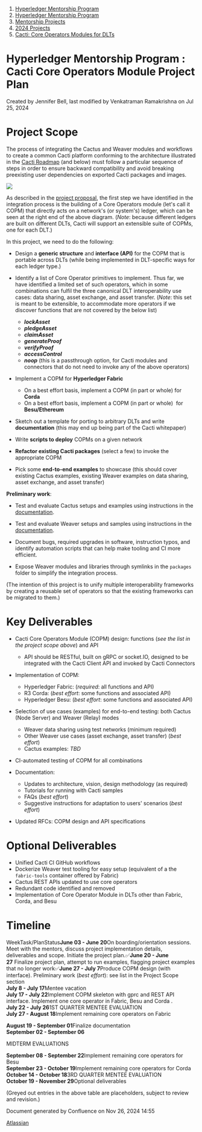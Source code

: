 1. [Hyperledger Mentorship Program](index.html)
2. [Hyperledger Mentorship Program](Hyperledger-Mentorship-Program_21954571.html)
3. [Mentorship Projects](Mentorship-Projects_21954604.html)
4. [2024 Projects](2024-Projects_21954934.html)
5. [Cacti: Core Operators Modules for DLTs](21954936.html)

# Hyperledger Mentorship Program : Cacti Core Operators Module Project Plan

Created by Jennifer Bell, last modified by Venkatraman Ramakrishna on Jul 25, 2024

# Project Scope

The process of integrating the Cactus and Weaver modules and workflows to create a common Cacti platform conforming to the architecture illustrated in the [Cacti Roadmap](https://github.com/hyperledger/cacti/blob/main/ROADMAP.md#cacti-v2) (and below) must follow a particular sequence of steps in order to ensure backward compatibility and avoid breaking preexisting user dependencies on exported Cacti packages and images.

![](https://github.com/hyperledger/cacti/raw/main/images/cacti-architecture-v2-integration.png)

As described in the [project proposal](21954936.html), the first step we have identified in the integration process is the building of a Core Operators module (let's call it COPM) that directly acts on a network's (or system's) ledger, which can be seen at the right end of the above diagram. (*Note*: because different ledgers are built on different DLTs, Cacti will support an extensible suite of COPMs, one for each DLT.)

In this project, we need to do the following:

- Design a **generic structure** and **interface (API)** for the COPM that is portable across DLTs (while being implemented in DLT-specific ways for each ledger type.)
  
- Identify a list of Core Operator primitives to implement. Thus far, we have identified a limited set of such operators, which in some combinations can fulfil the three canonical DLT interoperability use cases: data sharing, asset exchange, and asset transfer. (*Note*: this set is meant to be extensible, to accommodate more operators if we discover functions that are not covered by the below list)
  
  - ***lockAsset***
  - ***pledgeAsset***
  - ***claimAsset***
  - ***generateProof***
  - ***verifyProof***
  - ***accessControl***
  - ***noop*** (this is a passthrough option, for Cacti modules and connectors that do not need to invoke any of the above operators)
- Implement a COPM for **Hyperledger Fabric**
  
  - On a best effort basis, implement a COPM (in part or whole) for **Corda**
  - On a best effort basis, implement a COPM (in part or whole)  for **Besu/Ethereum**
- Sketch out a template for porting to arbitrary DLTs and write **documentation** (this may end up being part of the Cacti whitepaper)
- Write **scripts to deploy** COPMs on a given network
- **Refactor existing Cacti packages** (select a few) to invoke the appropriate COPM
- Pick some **end-to-end examples** to showcase (this should cover existing Cactus examples, existing Weaver examples on data sharing, asset exchange, and asset transfer)

**Preliminary work**:

- Test and evaluate Cactus setups and examples using instructions in the [documentation](https://hyperledger.github.io/cacti/cactus/introduction/).
  
- Test and evaluate Weaver setups and samples using instructions in the [documentation](https://hyperledger.github.io/cacti/weaver/introduction/).
  
- Document bugs, required upgrades in software, instruction typos, and identify automation scripts that can help make tooling and CI more efficient.
  
- Expose Weaver modules and libraries through symlinks in the `packages`  folder to simplify the integration process.

(The intention of this project is to unify multiple interoperability frameworks by creating a reusable set of operators so that the existing frameworks can be migrated to them.)

# Key Deliverables

- Cacti Core Operators Module (COPM) design: functions (*see the list in the project scope above*) and API
  
  - API should be RESTful, built on gRPC or socket.IO, designed to be integrated with the Cacti Client API and invoked by Cacti Connectors
- Implementation of COPM:
  
  - Hyperledger Fabric: (*required*: all functions and API)
  - R3 Corda: (*best effort*: some functions and associated API)
  - Hyperledger Besu: (*best effort*: some functions and associated API)
- Selection of use cases (examples) for end-to-end testing: both Cactus (Node Server) and Weaver (Relay) modes
  
  - Weaver data sharing using test networks (minimum required)
  - Other Weaver use cases (asset exchange, asset transfer) (*best effort*)
  - Cactus examples: *TBD*
- CI-automated testing of COPM for all combinations
- Documentation:
  
  - Updates to architecture, vision, design methodology (as required)
  - Tutorials for running with Cacti samples
  - FAQs (*best effort*)
  - Suggestive instructions for adaptation to users' scenarios (*best effort*)
- Updated RFCs: COPM design and API specifications
  

# Optional Deliverables

- Unified Cacti CI GitHub workflows
- Dockerize Weaver test tooling for easy setup (equivalent of a the `fabric-tools` container offered by Fabric)
- Cactus REST APIs updated to use core operators
- Redundant code identified and removed
- Implementation of Core Operator Module in DLTs other than Fabric, Corda, and Besu

# Timeline

WeekTask/PlanStatus**June 03 - June 20**On boarding/orientation sessions. Meet with the mentors, discuss project implementation details,  
deliverables and scope. Initiate the project plan.✅**June 20 - June 27** Finalize project plan, attempt to run examples, flagging project examples that no longer work✅**June 27 - July 7**Produce COPM design (with interface). Preliminary work (*best effort*): see list in the Project Scope section  
**July 8 - July 17**Mentee vacation  
**July 17 - July 22**Implement COPM skeleton with gprc and REST API interface. Implement one core operator in Fabric, Besu and Corda .  
**July 22 - July 26**1ST QUARTER MENTEE EVALUATION  
**July 27 - August 18**Implement remaining core operators on Fabric

**August 19 - September 01**Finalize documentation  
**September 02 - September 06**

MIDTERM EVALUATIONS

**September 08 - September 22**Implement remaining core operators for Besu  
**September 23 - October 19**Implement remaining core operators for Corda  
**October 14 - October 18**3RD QUARTER MENTEE EVALUATION  
**October 19 - November 29**Optional deliverables

(Greyed out entries in the above table are placeholders, subject to review and revision.)

Document generated by Confluence on Nov 26, 2024 14:55

[Atlassian](http://www.atlassian.com/)
